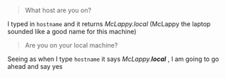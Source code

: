 > What host are you on?

I typed in `hostname` and it returns *McLappy.local* (McLappy the laptop sounded like a good name for this machine)


> Are you on your local machine?

Seeing as when I type `hostname` it says *McLappy.<strong>local</strong>* , I am going to go ahead and say yes
